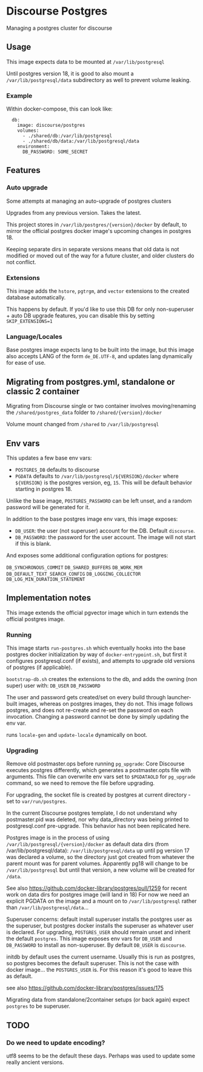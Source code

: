 # Discourse Postgres

Managing a postgres cluster for discourse

## Usage

This image expects data to be mounted at `/var/lib/postgresql`

Until postgres version 18, it is good to also mount a `/var/lib/postgresql/data` subdirectory as well to prevent volume leaking.

### Example

Within docker-compose, this can look like:
```
  db:
    image: discourse/postgres
    volumes:
      - ./shared/db:/var/lib/postgresql
      - ./shared/db/data:/var/lib/postgresql/data
    environment:
      DB_PASSWORD: SOME_SECRET
```

## Features

### Auto upgrade

Some attempts at managing an auto-upgrade of postgres clusters

Upgrades from any previous version. Takes the latest.

This project stores in `/var/lib/postgres/{version}/docker` by default, to mirror the official postgres docker image's upcoming changes in postgres 18.

Keeping separate dirs in separate versions means that old data is not modified or moved out of the way for a future cluster, and older clusters do not conflict.

### Extensions

This image adds the `hstore`, `pgtrgm`, and `vector` extensions to the created database automatically.

This happens by default. If you'd like to use this DB for only non-superuser + auto DB upgrade features, you can disable this by setting `SKIP_EXTENSIONS=1`

### Language/Locales

Base postgres image expects lang to be built into the image, but this image also accepts LANG of the form `de_DE.UTF-8`, and updates lang dynamically for ease of use.

## Migrating from postgres.yml, standalone or classic 2 container

Migrating from Discourse single or two container involves moving/renaming the `/shared/postgres_data` folder to `/shared/{version}/docker`

Volume mount changed from `/shared` to `/var/lib/postgresql`

## Env vars

This updates a few base env vars:
* `POSTGRES_DB` defaults to discourse
* `PGDATA` defaults to `/var/lib/postgresql/${VERSION}/docker` where `${VERSION}` is the postgres version, eg, `15`. This will be default behavior starting in postgres 18.

Unlike the base image, `POSTGRES_PASSWORD` can be left unset, and a random password will be generated for it.

In addition to the base postgres image env vars, this image exposes:

* `DB_USER`: the user (not superuser) account for the DB. Default `discourse`.
* `DB_PASSWORD`: the password for the user account. The image will not start if this is blank.

And exposes some additional configuration options for postgres:

`DB_SYNCHRONOUS_COMMIT`
`DB_SHARED_BUFFERS`
`DB_WORK_MEM`
`DB_DEFAULT_TEXT_SEARCH_CONFIG`
`DB_LOGGING_COLLECTOR`
`DB_LOG_MIN_DURATION_STATEMENT`

## Implementation notes

This image extends the official pgvector image which in turn extends the official postgres image.

### Running

This image starts `run-postgres.sh` which eventually hooks into the base postgres docker initialization by way of `docker-entrypoint.sh`, but first it configures postgresql.conf (if exists), and attempts to upgrade old versions of postgres (if applicable).

`bootstrap-db.sh` creates the extensions to the db, and adds the owning (non super) user with:
`DB_USER`
`DB_PASSWORD`

The user and password gets created/set on every build through launcher-built images, whereas on postgres images, they do not. This image follows postgres, and does not re-create and re-set the password on each invocation. Changing a password cannot be done by simply updating the env var.

runs `locale-gen` and `update-locale` dynamically on boot.

### Upgrading

Remove old postmaster.ops before running `pg_upgrade`: Core Discourse executes postgres differently, which generates a postmaster.opts file with arguments. This file can overwrite env vars set to `$PGDATAOLD` for `pg_upgrade` command, so we need to remove the file before upgrading.

For upgrading, the socket file is created by postgres at current directory - set to `var/run/postgres`.

In the current Discourse postgres template, I do not understand why postmaster.pid was deleted, nor why data_directory was being printed to postgresql.conf pre-upgrade. This behavior has not been replicated here.

Postgres image is in the process of using `/var/lib/postgresql/{version}/docker` as default data dirs (from /var/lib/postgresql/data):
`/var/lib/postgresql/data` up until pg version 17 was declared a volume, so the directory just got created from whatever the parent mount was for parent volumes.
Apparently pg18 will change to be `/var/lib/postgresql` but until that version, a new volume will be created for `/data`.

See also https://github.com/docker-library/postgres/pull/1259
for recent work on data dirs for postgres image (will land in 18)
For now we need an explicit PGDATA on the image
and a mount on to `/var/lib/postgresql` rather than `/var/lib/postgresql/data`...

Superuser concerns: default install superuser installs the postgres user as the superuser, but postgres docker installs the superuser as whatever user is declared.
For upgrading, `POSTGRES_USER` should remain unset and inherit the default `postgres`.
This image exposes env vars for `DB_USER` and `DB_PASSWORD` to install as non-superuser. By default `DB_USER` is `discourse`.

initdb by default uses the current username. Usually this is run as postgres, so postgres becomes the default superuser. This is not the case with docker image... the `POSTGRES_USER` is. For this reason it's good to leave this as default.

see also https://github.com/docker-library/postgres/issues/175

Migrating data from standalone/2container setups (or back again) expect `postgres` to be superuser.

## TODO

### Do we need to update encoding?
utf8 seems to be the default these days. Perhaps was used to update some really ancient versions.

